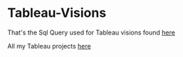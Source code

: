 # Tableau-Visions
That's the Sql Query used for Tableau visions found [here](https://public.tableau.com/app/profile/lefteris.x/viz/BikeSalesProject_16740321900540/Dashboard1)

All my Tableau projects [here](https://public.tableau.com/app/profile/lefteris.x)
